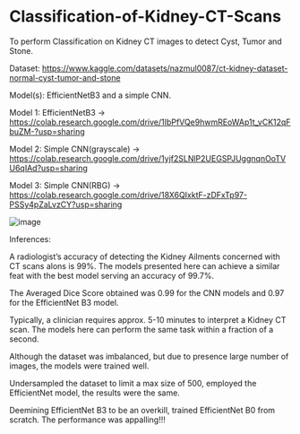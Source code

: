 # Classification-of-Kidney-CT-Scans
To perform Classification on Kidney CT images to detect Cyst, Tumor and Stone.

Dataset: https://www.kaggle.com/datasets/nazmul0087/ct-kidney-dataset-normal-cyst-tumor-and-stone

Model(s):  EfficientNetB3 and a simple CNN.


Model 1: EfficientNetB3 -> https://colab.research.google.com/drive/1IbPfVQe9hwmREoWAp1t_vCK12qFbuZM-?usp=sharing

Model 2: Simple CNN(grayscale) -> https://colab.research.google.com/drive/1yjf2SLNlP2UEGSPJUggnqnOoTVU6qIAd?usp=sharing

Model 3: Simple CNN(RBG) -> https://colab.research.google.com/drive/18X6QIxktF-zDFxTp97-PSSy4pZaLvzCY?usp=sharing

![image](https://user-images.githubusercontent.com/80914541/212461431-0a4ca708-233f-4c18-90f0-7dfaf5072fef.png)




Inferences:

A radiologist’s accuracy of detecting the Kidney Ailments concerned with CT scans alons is 99%. The models presented here can achieve a similar feat with the best model serving an accuracy of 99.7%.

The Averaged Dice Score obtained was 0.99 for the CNN models and 0.97 for the EfficientNet B3 model.

Typically, a clinician requires approx. 5-10 minutes to interpret a Kidney CT scan. The models here can perform the same task within a fraction of a second.

Although the dataset was imbalanced, but due to presence large number of images, the models were trained well. 

Undersampled the dataset to limit a max size of 500, employed the EfficientNet model, the results were the same.

Deemining EfficientNet B3 to be an overkill, trained EfficientNet B0 from scratch. The performance was appalling!!!	

